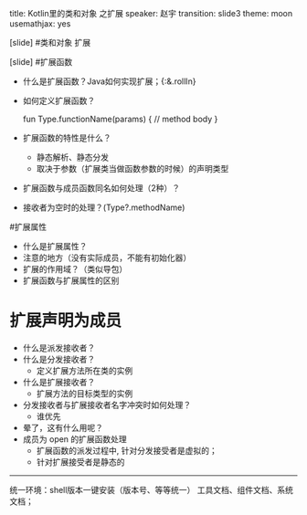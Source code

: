 title: Kotlin里的类和对象 之扩展
speaker: 赵宇
transition: slide3
theme: moon
usemathjax: yes

[slide]
#类和对象 扩展

[slide]
#扩展函数
* 什么是扩展函数？Java如何实现扩展；{:&.rollIn}
* 如何定义扩展函数？
	
	fun Type.functionName(params) {
		// method body
	}
	
* 扩展函数的特性是什么？
	- 静态解析、静态分发
	- 取决于参数（扩展类当做函数参数的时候）的声明类型 
* 扩展函数与成员函数同名如何处理（2种）？
* 接收者为空时的处理？(Type?.methodName)

#扩展属性

* 什么是扩展属性？
* 注意的地方（没有实际成员，不能有初始化器） 
* 扩展的作用域？（类似导包）
* 扩展函数与扩展属性的区别

# 扩展声明为成员
* 什么是派发接收者？
* 什么是分发接收者？
	* 定义扩展方法所在类的实例
* 什么是扩展接收者？
	* 扩展方法的目标类型的实例
* 分发接收者与扩展接收者名字冲突时如何处理？
	* 谁优先
* 晕了，这有什么用呢？
* 成员为 open 的扩展函数处理
	* 扩展函数的派发过程中, 针对分发接受者是虚拟的；
	* 针对扩展接受者是静态的















--------
统一环境：shell版本一键安装（版本号、等等统一）
工具文档、组件文档、系统文档；





